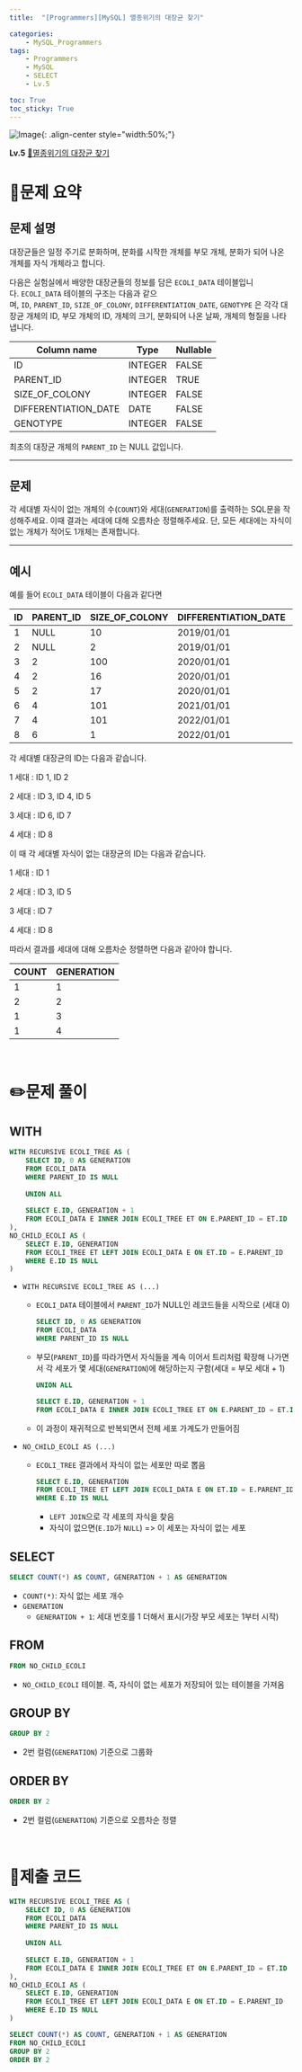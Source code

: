 ```yaml
---
title:  "[Programmers][MySQL] 멸종위기의 대장균 찾기"

categories: 
    - MySQL_Programmers
tags: 
    - Programmers
    - MySQL
    - SELECT
    - Lv.5

toc: True
toc_sticky: True
---
```

![Image](https://github.com/user-attachments/assets/61171657-416b-4bc4-a74a-f29ecd4b43b5){: .align-center style="width:50%;"}

**Lv.5**
[🔗멸종위기의 대장균 찾기](https://school.programmers.co.kr/learn/courses/30/lessons/301651)

# 📝문제 요약
## 문제 설명

대장균들은 일정 주기로 분화하며, 분화를 시작한 개체를 부모 개체, 분화가 되어 나온 개체를 자식 개체라고 합니다.

다음은 실험실에서 배양한 대장균들의 정보를 담은 `ECOLI_DATA` 테이블입니다. `ECOLI_DATA` 테이블의 구조는 다음과 같으며, `ID`, `PARENT_ID`, `SIZE_OF_COLONY`, `DIFFERENTIATION_DATE`, `GENOTYPE` 은 각각 대장균 개체의 ID, 부모 개체의 ID, 개체의 크기, 분화되어 나온 날짜, 개체의 형질을 나타냅니다.

| Column name | Type | Nullable |
| --- | --- | --- |
| ID | INTEGER | FALSE |
| PARENT_ID | INTEGER | TRUE |
| SIZE_OF_COLONY | INTEGER | FALSE |
| DIFFERENTIATION_DATE | DATE | FALSE |
| GENOTYPE | INTEGER | FALSE |

최초의 대장균 개체의 `PARENT_ID` 는 NULL 값입니다.

---

## 문제

각 세대별 자식이 없는 개체의 수(`COUNT`)와 세대(`GENERATION`)를 출력하는 SQL문을 작성해주세요. 이때 결과는 세대에 대해 오름차순 정렬해주세요. 단, 모든 세대에는 자식이 없는 개체가 적어도 1개체는 존재합니다.

---

## 예시

예를 들어 `ECOLI_DATA` 테이블이 다음과 같다면

| ID | PARENT_ID | SIZE_OF_COLONY | DIFFERENTIATION_DATE | GENOTYPE |
| --- | --- | --- | --- | --- |
| 1 | NULL | 10 | 2019/01/01 | 5 |
| 2 | NULL | 2 | 2019/01/01 | 3 |
| 3 | 2 | 100 | 2020/01/01 | 4 |
| 4 | 2 | 16 | 2020/01/01 | 4 |
| 5 | 2 | 17 | 2020/01/01 | 6 |
| 6 | 4 | 101 | 2021/01/01 | 22 |
| 7 | 4 | 101 | 2022/01/01 | 23 |
| 8 | 6 | 1 | 2022/01/01 | 27 |

각 세대별 대장균의 ID는 다음과 같습니다.

1 세대 : ID 1, ID 2

2 세대 : ID 3, ID 4, ID 5

3 세대 : ID 6, ID 7

4 세대 : ID 8

이 때 각 세대별 자식이 없는 대장균의 ID는 다음과 같습니다.

1 세대 : ID 1

2 세대 : ID 3, ID 5

3 세대 : ID 7

4 세대 : ID 8

따라서 결과를 세대에 대해 오름차순 정렬하면 다음과 같아야 합니다.

| COUNT | GENERATION |
| --- | --- |
| 1 | 1 |
| 2 | 2 |
| 1 | 3 |
| 1 | 4 |


<br>

# ✏️문제 풀이
## WITH

```sql
WITH RECURSIVE ECOLI_TREE AS (
    SELECT ID, 0 AS GENERATION
    FROM ECOLI_DATA
    WHERE PARENT_ID IS NULL
    
    UNION ALL
    
    SELECT E.ID, GENERATION + 1
    FROM ECOLI_DATA E INNER JOIN ECOLI_TREE ET ON E.PARENT_ID = ET.ID
),
NO_CHILD_ECOLI AS (
    SELECT E.ID, GENERATION
    FROM ECOLI_TREE ET LEFT JOIN ECOLI_DATA E ON ET.ID = E.PARENT_ID
    WHERE E.ID IS NULL
)
```

- `WITH RECURSIVE ECOLI_TREE AS (...)`
    - `ECOLI_DATA` 테이블에서 `PARENT_ID`가 NULL인 레코드들을 시작으로 (세대 0)
        
        ```sql
        SELECT ID, 0 AS GENERATION
        FROM ECOLI_DATA
        WHERE PARENT_ID IS NULL
        ```
        
    - 부모(`PARENT_ID`)를 따라가면서 자식들을 계속 이어서 트리처럼 확장해 나가면서 각 세포가 몇 세대(`GENERATION`)에 해당하는지 구함(세대 = 부모 세대 + 1)
        
        ```sql
        UNION ALL
        
        SELECT E.ID, GENERATION + 1
        FROM ECOLI_DATA E INNER JOIN ECOLI_TREE ET ON E.PARENT_ID = ET.ID
        ```
        
    - 이 과정이 재귀적으로 반복되면서 전체 세포 가계도가 만들어짐
- `NO_CHILD_ECOLI AS (...)`
    - `ECOLI_TREE` 결과에서 자식이 없는 세포만 따로 뽑음
        
        ```sql
        SELECT E.ID, GENERATION
        FROM ECOLI_TREE ET LEFT JOIN ECOLI_DATA E ON ET.ID = E.PARENT_ID
        WHERE E.ID IS NULL
        ```
        
        - `LEFT JOIN`으로 각 세포의 자식을 찾음
        - 자식이 없으면(`E.ID`가 `NULL`) => 이 세포는 자식이 없는 세포

## SELECT

```sql
SELECT COUNT(*) AS COUNT, GENERATION + 1 AS GENERATION
```

- `COUNT(*)`: 자식 없는 세포 개수
- `GENERATION`
    - `GENERATION + 1`: 세대 번호를 1 더해서 표시(가장 부모 세포는 1부터 시작)

## FROM

```sql
FROM NO_CHILD_ECOLI
```

- `NO_CHILD_ECOLI` 테이블. 즉, 자식이 없는 세포가 저장되어 있는 테이블을 가져옴

## GROUP BY

```sql
GROUP BY 2
```

- 2번 컬럼(`GENERATION`) 기준으로 그룹화

## ORDER BY

```sql
ORDER BY 2
```

- 2번 컬럼(`GENERATION`) 기준으로 오름차순 정렬

<br>

# 💯제출 코드
```sql
WITH RECURSIVE ECOLI_TREE AS (
    SELECT ID, 0 AS GENERATION
    FROM ECOLI_DATA
    WHERE PARENT_ID IS NULL
    
    UNION ALL
    
    SELECT E.ID, GENERATION + 1
    FROM ECOLI_DATA E INNER JOIN ECOLI_TREE ET ON E.PARENT_ID = ET.ID
),
NO_CHILD_ECOLI AS (
    SELECT E.ID, GENERATION
    FROM ECOLI_TREE ET LEFT JOIN ECOLI_DATA E ON ET.ID = E.PARENT_ID
    WHERE E.ID IS NULL
)

SELECT COUNT(*) AS COUNT, GENERATION + 1 AS GENERATION
FROM NO_CHILD_ECOLI
GROUP BY 2
ORDER BY 2
```